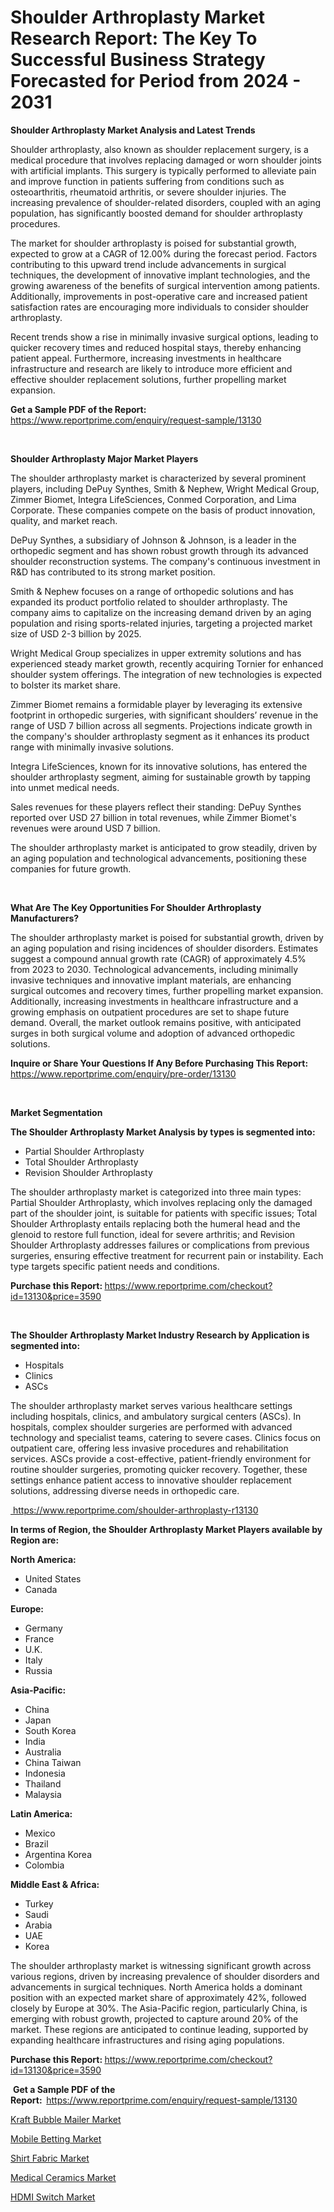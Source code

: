 <p><h1>Shoulder Arthroplasty Market Research Report: The Key To Successful Business Strategy Forecasted for Period from 2024 - 2031</h1></p><p><strong>Shoulder Arthroplasty Market Analysis and Latest Trends</strong></p>
<p><p>Shoulder arthroplasty, also known as shoulder replacement surgery, is a medical procedure that involves replacing damaged or worn shoulder joints with artificial implants. This surgery is typically performed to alleviate pain and improve function in patients suffering from conditions such as osteoarthritis, rheumatoid arthritis, or severe shoulder injuries. The increasing prevalence of shoulder-related disorders, coupled with an aging population, has significantly boosted demand for shoulder arthroplasty procedures.</p><p>The market for shoulder arthroplasty is poised for substantial growth, expected to grow at a CAGR of 12.00% during the forecast period. Factors contributing to this upward trend include advancements in surgical techniques, the development of innovative implant technologies, and the growing awareness of the benefits of surgical intervention among patients. Additionally, improvements in post-operative care and increased patient satisfaction rates are encouraging more individuals to consider shoulder arthroplasty. </p><p>Recent trends show a rise in minimally invasive surgical options, leading to quicker recovery times and reduced hospital stays, thereby enhancing patient appeal. Furthermore, increasing investments in healthcare infrastructure and research are likely to introduce more efficient and effective shoulder replacement solutions, further propelling market expansion.</p></p>
<p><strong>Get a Sample PDF of the Report:&nbsp;</strong> <a href="https://www.reportprime.com/enquiry/request-sample/13130">https://www.reportprime.com/enquiry/request-sample/13130</a></p>
<p>&nbsp;</p>
<p><strong>Shoulder Arthroplasty Major Market Players</strong></p>
<p><p>The shoulder arthroplasty market is characterized by several prominent players, including DePuy Synthes, Smith & Nephew, Wright Medical Group, Zimmer Biomet, Integra LifeSciences, Conmed Corporation, and Lima Corporate. These companies compete on the basis of product innovation, quality, and market reach.</p><p>DePuy Synthes, a subsidiary of Johnson & Johnson, is a leader in the orthopedic segment and has shown robust growth through its advanced shoulder reconstruction systems. The company's continuous investment in R&D has contributed to its strong market position.</p><p>Smith & Nephew focuses on a range of orthopedic solutions and has expanded its product portfolio related to shoulder arthroplasty. The company aims to capitalize on the increasing demand driven by an aging population and rising sports-related injuries, targeting a projected market size of USD 2-3 billion by 2025.</p><p>Wright Medical Group specializes in upper extremity solutions and has experienced steady market growth, recently acquiring Tornier for enhanced shoulder system offerings. The integration of new technologies is expected to bolster its market share.</p><p>Zimmer Biomet remains a formidable player by leveraging its extensive footprint in orthopedic surgeries, with significant shoulders’ revenue in the range of USD 7 billion across all segments. Projections indicate growth in the company's shoulder arthroplasty segment as it enhances its product range with minimally invasive solutions.</p><p>Integra LifeSciences, known for its innovative solutions, has entered the shoulder arthroplasty segment, aiming for sustainable growth by tapping into unmet medical needs.</p><p>Sales revenues for these players reflect their standing: DePuy Synthes reported over USD 27 billion in total revenues, while Zimmer Biomet's revenues were around USD 7 billion.</p><p>The shoulder arthroplasty market is anticipated to grow steadily, driven by an aging population and technological advancements, positioning these companies for future growth.</p></p>
<p>&nbsp;</p>
<p><strong>What Are The Key Opportunities For Shoulder Arthroplasty Manufacturers?</strong></p>
<p><p>The shoulder arthroplasty market is poised for substantial growth, driven by an aging population and rising incidences of shoulder disorders. Estimates suggest a compound annual growth rate (CAGR) of approximately 4.5% from 2023 to 2030. Technological advancements, including minimally invasive techniques and innovative implant materials, are enhancing surgical outcomes and recovery times, further propelling market expansion. Additionally, increasing investments in healthcare infrastructure and a growing emphasis on outpatient procedures are set to shape future demand. Overall, the market outlook remains positive, with anticipated surges in both surgical volume and adoption of advanced orthopedic solutions.</p></p>
<p><strong>Inquire or Share Your Questions If Any Before Purchasing This Report:</strong> <a href="https://www.reportprime.com/enquiry/pre-order/13130">https://www.reportprime.com/enquiry/pre-order/13130</a></p>
<p>&nbsp;</p>
<p><strong>Market Segmentation</strong></p>
<p><strong>The Shoulder Arthroplasty Market Analysis by types is segmented into:</strong></p>
<p><ul><li>Partial Shoulder Arthroplasty</li><li>Total Shoulder Arthroplasty</li><li>Revision Shoulder Arthroplasty</li></ul></p>
<p><p>The shoulder arthroplasty market is categorized into three main types: Partial Shoulder Arthroplasty, which involves replacing only the damaged part of the shoulder joint, is suitable for patients with specific issues; Total Shoulder Arthroplasty entails replacing both the humeral head and the glenoid to restore full function, ideal for severe arthritis; and Revision Shoulder Arthroplasty addresses failures or complications from previous surgeries, ensuring effective treatment for recurrent pain or instability. Each type targets specific patient needs and conditions.</p></p>
<p><strong>Purchase this Report:&nbsp;</strong><a href="https://www.reportprime.com/checkout?id=13130&price=3590">https://www.reportprime.com/checkout?id=13130&price=3590</a></p>
<p>&nbsp;</p>
<p><strong>The Shoulder Arthroplasty Market Industry Research by Application is segmented into:</strong></p>
<p><ul><li>Hospitals</li><li>Clinics</li><li>ASCs</li></ul></p>
<p><p>The shoulder arthroplasty market serves various healthcare settings including hospitals, clinics, and ambulatory surgical centers (ASCs). In hospitals, complex shoulder surgeries are performed with advanced technology and specialist teams, catering to severe cases. Clinics focus on outpatient care, offering less invasive procedures and rehabilitation services. ASCs provide a cost-effective, patient-friendly environment for routine shoulder surgeries, promoting quicker recovery. Together, these settings enhance patient access to innovative shoulder replacement solutions, addressing diverse needs in orthopedic care.</p></p>
<p><a href="https://www.reportprime.com/shoulder-arthroplasty-r13130">&nbsp;https://www.reportprime.com/shoulder-arthroplasty-r13130</a></p>
<p><strong>In terms of Region, the Shoulder Arthroplasty Market Players available by Region are:</strong></p>
<p>
    <p> <strong> North America: </strong>
        <ul>
            <li>United States</li>
            <li>Canada</li>
        </ul>
        </p> 
    <p> <strong> Europe: </strong>
        <ul>
            <li>Germany</li>
            <li>France</li>
            <li>U.K.</li>
            <li>Italy</li>
            <li>Russia</li>
        </ul>
        </p> 
    <p> <strong> Asia-Pacific: </strong>
        <ul>
            <li>China</li>
            <li>Japan</li>
            <li>South Korea</li>
            <li>India</li>
            <li>Australia</li>
            <li>China Taiwan</li>
            <li>Indonesia</li>
            <li>Thailand</li>
            <li>Malaysia</li>
        </ul>
        </p> 
    <p> <strong> Latin America: </strong>
        <ul>
            <li>Mexico</li>
            <li>Brazil</li>
            <li>Argentina Korea</li>
            <li>Colombia</li>
        </ul>
        </p> 
    <p> <strong> Middle East & Africa: </strong>
        <ul>
            <li>Turkey</li>
            <li>Saudi</li>
            <li>Arabia</li>
            <li>UAE</li>
            <li>Korea</li>
        </ul>
    </p>
    </p>
<p><p>The shoulder arthroplasty market is witnessing significant growth across various regions, driven by increasing prevalence of shoulder disorders and advancements in surgical techniques. North America holds a dominant position with an expected market share of approximately 42%, followed closely by Europe at 30%. The Asia-Pacific region, particularly China, is emerging with robust growth, projected to capture around 20% of the market. These regions are anticipated to continue leading, supported by expanding healthcare infrastructures and rising aging populations.</p></p>
<p><strong>Purchase this Report: </strong><a href="https://www.reportprime.com/checkout?id=13130&price=3590">https://www.reportprime.com/checkout?id=13130&price=3590</a></p>
<p>&nbsp;<strong>Get a Sample PDF of the Report:&nbsp;&nbsp;</strong><a href="https://www.reportprime.com/enquiry/request-sample/13130">https://www.reportprime.com/enquiry/request-sample/13130</a></p>
<p><strong></strong></p>
<p><p><a href="https://issuu.com/reportprime-2/docs/kraft-bubble-mailer-market-size-203_0ac94be9bed38d">Kraft Bubble Mailer Market</a></p><p><a href="https://issuu.com/reportprime-2/docs/mobile-betting-market-size-2030.ppt_c7b51dcb1e6637">Mobile Betting Market</a></p><p><a href="https://www.linkedin.com/pulse/how-regional-global-trends-shaping-shirt-fabric-market-year-2024-v4uqf?trackingId=F2aZE73QQP6K2fb9ZWEtpg%3D%3D">Shirt Fabric Market</a></p><p><a href="https://github.com/mabutironaldo/Market-Research-Report-List-6/blob/main/medical-ceramics-market.md">Medical Ceramics Market</a></p><p><a href="https://www.linkedin.com/pulse/global-hdmi-switch-market-product-type-application-region-2ljtc?trackingId=r00wMaGkSayMi%2B8Py6AYUw%3D%3D">HDMI Switch Market</a></p></p>